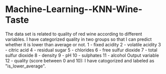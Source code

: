 # Machine-Learning--KNN-Wine-Taste
The data set is related to quality of red wine according to different variables.
I have categorized quality in two groups so that I can predict whether it is lower than average or not.
1 - fixed acidity
2 - volatile acidity
3 - citric acid
4 - residual sugar
5 - chlorides
6 - free sulfur dioxide
7 - total sulfur dioxide
8 - density
9 - pH
10 - sulphates
11 - alcohol
Output variable 
12 - quality (score between 0 and 10): I have catogorized and labeled as "is_lower_average".
